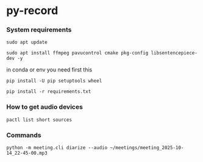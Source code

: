 # py-record


### System requirements

```shell
sudo apt update
```

```shell
sudo apt install ffmpeg pavucontrol cmake pkg-config libsentencepiece-dev -y
```

in conda or env you need first this

```shell
pip install -U pip setuptools wheel
```

```shell
pip install -r requirements.txt
```


### How to get audio devices

```shell
pactl list short sources
```

### Commands

```shell
python -m meeting.cli diarize --audio ~/meetings/meeting_2025-10-14_22-45-00.mp3
```
